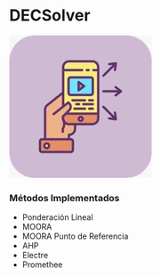 # DECSolver
![Descripción de la imagen](https://github.com/Rusgo/DECSolver/blob/main/WhatsApp%20Image%202024-06-28%20at%2013.09.55.jpeg)
### Métodos Implementados

- Ponderación Lineal
- MOORA
- MOORA Punto de Referencia
- AHP
- Electre
- Promethee
